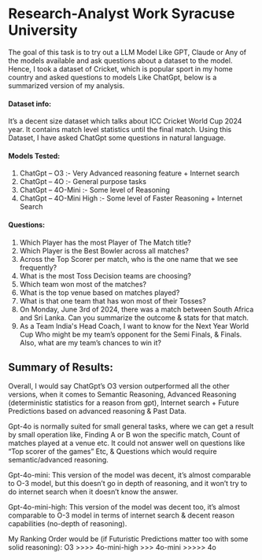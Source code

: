 # Research-Analyst Work Syracuse University

The goal of this task is to try out a LLM Model Like GPT, Claude or Any of the models available and ask questions about a dataset to the model. 
Hence, I took a dataset of Cricket, which is popular sport in my home country and asked questions to models Like ChatGpt, below is a summarized version of my analysis. 

#### Dataset info:
 It’s a decent size dataset which talks about ICC Cricket World Cup 2024 year. It contains match level statistics until the final match. 
Using this Dataset, I have asked ChatGpt some questions in natural language. 

#### Models Tested: 
1.	ChatGpt – O3 :- Very Advanced reasoning feature + Internet search 
2.	ChatGpt – 4O :- General purpose tasks
3.	 ChatGpt – 4O-Mini :- Some level of Reasoning 
4.	ChatGpt – 4O-Mini High :- Some level of Faster Reasoning  + Internet Search

#### Questions:
1.	Which Player has the most Player of The Match title?
2.	Which Player is the Best Bowler across all matches?
3.	Across the Top Scorer per match, who is the one name that we see frequently?
4.	What is the most Toss Decision teams are choosing?
5.	Which team won most of the matches?
6.	What is the top venue based on matches played?
7.	What is that one team that has won most of their Tosses?
8.	On Monday, June 3rd of 2024, there was a match between South Africa and Sri Lanka. Can you summarize the outcome & stats for that match.
9.	As a Team India's Head Coach, I want to know for the Next Year World Cup Who might be my team’s opponent for the Semi Finals, & Finals. Also, what are my team’s chances to win it?  


## Summary of Results:
Overall, I would say ChatGpt’s O3 version outperformed all the other versions, when it comes to Semantic Reasoning, Advanced Reasoning (deterministic statistics for a reason from gpt), Internet search + Future Predictions based on advanced reasoning & Past Data.

Gpt-4o is normally suited for small general tasks, where we can get a result by small operation like, Finding A or B won the specific match, Count of matches played at a venue etc. It could not answer well on questions like “Top scorer of the games” Etc, & Questions which would require semantic/advanced reasoning. 

Gpt-4o-mini: This version of the model was decent, it’s almost comparable to O-3 model, but this doesn’t go in depth of reasoning, and it won’t try to do internet search when it doesn’t know the answer.

Gpt-4o-mini-high: This version of the model was decent too, it’s almost comparable to O-3 model in terms of internet search & decent reason capabilities (no-depth of reasoning).


My Ranking Order would be (if Futuristic Predictions matter too with some solid reasoning):
O3 >>>> 4o-mini-high >>> 4o-mini >>>>> 4o
